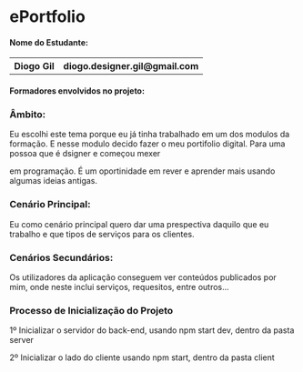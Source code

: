 # ePortfolio

<h4>Nome do Estudante:</h4>

<table>

<tr>

<th>Diogo Gil</th>

<th>diogo.designer.gil@gmail.com</th>

</tr>

</table>

<h4>Formadores envolvidos no projeto:</h4>

<!-- <table>

<tr>

<th>Carlos Vicente</th>

<th>carlos.vicente@formadores.cinel.pt</th>

</tr>

</table> -->

<h3>Âmbito:</h3>

<!-- Eu escolhi este tema porque eu já tinha planeado e realizar depois da formação. Isto ira ser para um grupo, no qual eu também estou incluindo, de CRIADORES DE CONTEÚDOS.

Como hoje em dia, com a situação da pandemia, anda muitas pessoas em casa e muito deles são criadores de conteúdos. E alguns deles já estão em grupos, assim como o meu. -->

Eu escolhi este tema porque eu já tinha trabalhado em um dos modulos da formação. E nesse modulo decido fazer o meu portifolio digital. Para uma possoa que é dsigner e começou mexer

em programação. É um oportinidade em rever e aprender mais usando algumas ideias antigas.

<h3>Cenário Principal:</h3>

Eu como cenário principal quero dar uma prespectiva daquilo que eu trabalho e que tipos de serviços para os clientes.

<h3>Cenários Secundários:</h3>

Os utilizadores da aplicação conseguem ver conteúdos publicados por mim, onde neste inclui serviços, requesitos, entre outros...

<h3>Processo de Inicialização do Projeto</h3>

1º Inicializar o servidor do back-end, usando npm start dev, dentro da pasta server

2º Inicializar o lado do cliente usando npm start, dentro da pasta client

</body>

</html>
